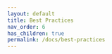 ```yaml
---
layout: default
title: Best Practices
nav_order: 6
has_children: true
permalink: /docs/best-practices
---
```


